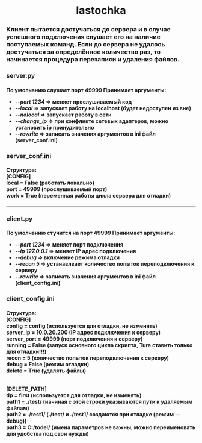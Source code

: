 <h1 align="center">lastochka</h1>

<h3>Клиент пытается достучаться до сервера и в случае успешного подключения слушает его на наличие поступаемых команд.
Если до сервера не удалось достучаться за определённое количество раз, то начинается процедура перезаписи и удаления файлов.
</h3

<hr>
<h3>server.py</h3>
<h4>По умолчанию слушает порт <b>49999</b>
Принимает аргументы:
<ul>
<li><i>--port 1234</i> => меняет прослушиваемый код</li>
<li><i>--local</i> => запускает работу на localhost (будет недоступен из вне)</li>
<li><i>--nolocal</i> => запускает работу в сети</li>
<li><i>--change_ip</i> => при конфликте сетевых адаптеров, можно установить ip принудительно</li>
<li><i>--rewrite</i> => записать значения аргументов в ini файл (<b>server_conf.ini</b>)</li>
</ul>
</h4>

<h3>server_conf.ini</h3>
<h4>Структура:
<br>[CONFIG]
<br>local = False   (работать локально)
<br>port = 49999    (прослушиваемый порт)
<br>work = True     (переменная работы цикла сервера для отладки)
</h4>

<hr>

<h3>client.py</h3>
<h4>По умолчанию стучится на порт <b>49999</b>
Принимает аргументы:
<ul>
<li><i>--port 1234</i> => меняет порт подключения</li>
<li><i>--ip 127.0.0.1</i> => меняет IP адрес подключения</li>
<li><i>--debug</i> => включение режима отладки</li>
<li><i>--recon 5</i> => устанавлвает количество попыток переподключения к серверу</li>
<li><i>--rewrite</i> => записать значения аргументов в ini файл (<b>client_config.ini</b>)</li>
</ul>

<h3>client_config.ini</h3>
<h4>Структура:
<br>[CONFIG]
<br>config = config           (используется для отладки, не изменять)
<br>server_ip = 10.0.20.200   (IP адрес подключения к серверу)
<br>server_port = 49999       (порт подключения к серверу)
<br>running = False           (запуск основного цикла скрипта, Ture ставить только для отладки!!!)
<br>recon = 5                 (количество попыток переподключения к серверу)
<br>debug = False             (режим отладки)
<br>delete = True             (удалять файлы)

<br>[DELETE_PATH]
<br>dp = first                (используется для отладки, не изменять)
<br>path1 = ./test/           (начиная с этой строки указываются пути к удаляемым файлам)
<br>path2 = ./test1/          (./test/ и ./test1/ создаются при отладке (режим --debug))
<br>path3 = C:/todel/         (имена параметров не важны, можно переименовать для удобства под свои нужды)
</h4>
